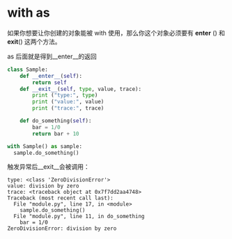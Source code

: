 # with as
如果你想要让你创建的对象能被 with 使用，那么你这个对象必须要有 __enter__ () 和 __exit__() 这两个方法。

as 后面就是得到__enter__的返回
```python
class Sample:
	def __enter__(self):
		return self
	def __exit__(self, type, value, trace):
		print ("type:", type)
		print ("value:", value)
		print ("trace:", trace)

	def do_something(self):
		bar = 1/0
		return bar + 10

with Sample() as sample:
  sample.do_something()
```
触发异常后__exit__会被调用：
```shell
type: <class 'ZeroDivisionError'>
value: division by zero
trace: <traceback object at 0x7f7dd2aa4748>
Traceback (most recent call last):
  File "module.py", line 17, in <module>
    sample.do_something()
  File "module.py", line 11, in do_something
    bar = 1/0
ZeroDivisionError: division by zero
```